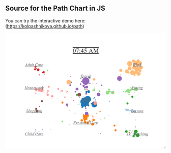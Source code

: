 ## Source for the Path Chart in JS

You can try the interactive demo here: (https://kolpashnikova.github.io/path)

![Path Chart](https://github.com/Kolpashnikova/package_R_path/blob/main/examples/path.png)
